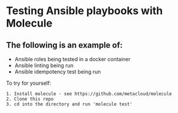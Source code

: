 # Testing Ansible playbooks with Molecule

## The following is an example of:
- Ansible roles being tested in a docker container
- Ansible linting being run
- Ansible idempotency test being run

To try for yourself:
```
1. Install molecule - see https://github.com/metacloud/molecule
2. Clone this repo
3. cd into the directory and run 'molecule test'
```
